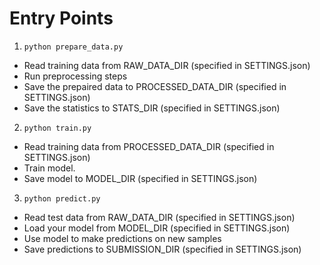 # Entry Points

1. `python prepare_data.py`
  - Read training data from RAW_DATA_DIR (specified in SETTINGS.json)
  - Run preprocessing steps
  - Save the prepaired data to PROCESSED_DATA_DIR (specified in SETTINGS.json)
  - Save the statistics to STATS_DIR (specified in SETTINGS.json)

2. `python train.py`
  - Read training data from PROCESSED_DATA_DIR (specified in SETTINGS.json)
  - Train model.
  - Save model to MODEL_DIR (specified in SETTINGS.json)
  
3. `python predict.py`
  - Read test data from RAW_DATA_DIR (specified in SETTINGS.json)
  - Load your model from MODEL_DIR (specified in SETTINGS.json)
  - Use model to make predictions on new samples
  - Save predictions to SUBMISSION_DIR (specified in SETTINGS.json)
